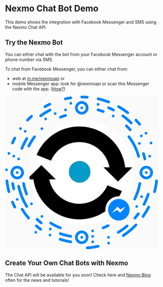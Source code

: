 # Nexmo Chat Bot Demo

This demo shows the integration with Facebook Messenger and SMS using the Nexmo Chat API.

## Try the Nexmo Bot

You can either chat with the bot from your Facebook Messenger account or phone number via SMS.

To chat from Facebook Messenger, you can either chat from:
- web at [m.me/nexmoapi](https://m.me/nexmoapi) or
- mobile Messenger app: look for @nexmoapi or scan this Messenger code with the app. ([How?](https://www.facebook.com/help/messenger-app/441652809360083))

![Facebook scan code](https://github.com/nexmo-community/nexmo-chat-bot/blob/master/images/messenger-code.jpg)

## Create Your Own Chat Bots with Nexmo

The Chat API will be available for you soon! Check here and [Nexmo Blog](https://nexmo.com/blog) often for the news and tutorials!
